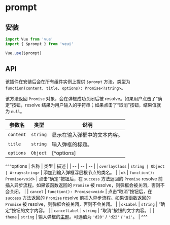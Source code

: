 # prompt

## 安装

```js
import Vue from 'vue'
import { $prompt } from 'veui'

Vue.use($prompt)
```

## API

该插件在安装后会在所有组件实例上提供 `$prompt` 方法，类型为 `function(content, title, options): Promise<?string>`。

该方法返回 `Promise` 对象，会在弹框成功关闭后被 resolve。如果用户点击了“确定”按钮，resolve 结果为用户输入的字符串；如果点击了“取消”按钮，结果值就为 `null`。

| 参数名 | 类型 | 说明 |
| -- | -- | -- |
| `content` | `string` | 显示在输入弹框中的文本内容。 |
| `title` | `string` | 输入弹框的标题。 |
| `options` | `Object` | [^options] |

^^^options
| 名称 | 类型 | 描述 |
| -- | -- | -- |
| `overlayClass` | `string | Object | Array<string>` | 添加到输入弹框浮层根节点的类名。 |
| `ok` | `function(): Promise<void>` | 点击“确定”按钮后，在 `success` 方法返回的 `Promise` resolve 前插入异步流程。如果该函数返回的 `Promise` 被 resolve，则弹框会被关闭，否则不会关闭。 |
| `cancel` | `function(): Promise<void>` | 点击“取消”按钮后，在 `success` 方法返回的 `Promise` resolve 前插入异步流程。如果该函数返回的 `Promise` 被 resolve，则弹框会被关闭，否则不会关闭。 |
| `okLabel` | `string` | “确定”按钮的文字内容。 |
| `cancelLabel` | `string` | “取消”按钮的文字内容。 |
| `theme` | `string` | 输入弹框的[主题](/getting-started/style-variants#内置子主题)。可选值为 `'d20'` / `'d22'` / `'ai'`。 |
^^^
